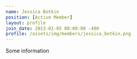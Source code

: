 ```yaml
---
name: Jessica Botkin
position: [Active Member]
layout: profile
join_date: 2013-02-05 00:00:00 -400
profile: /assets/img/members/jessica_botkin.png
---
```

Some information